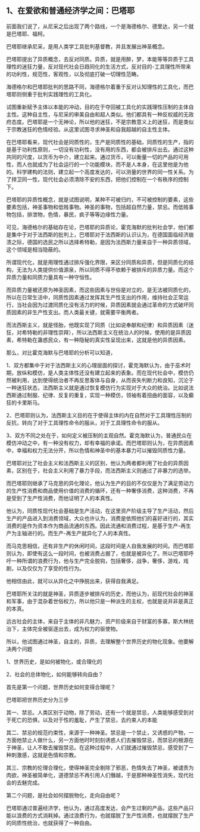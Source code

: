 <h2>1、在爱欲和普通经济学之间：巴塔耶</h2><p data-pid="0MIzxzYu">前面我们说了，从尼采之后出现了两个路线，一个是海德格尔、德里达，另一个就是巴塔耶、福柯。</p><p data-pid="CkcIDhBK">巴塔耶继承尼采，是用人类学工具批判基督教，并且发展出神圣概念。</p><p data-pid="zciihhZy">巴塔耶提出了异质概念，去反对同质。异质，就是用醉，梦，本能等等异质于工具理性的迷狂力量，反对现代社会日趋同化的生活方式，反对目的-工具理性所带来的功利性，规范性，客观性，以及彻底打破一切理性范畴。</p><p data-pid="dj5QLx6a">海德格尔和巴塔耶批判的思路不同，海德格尔着重于反对认知理性的工具化，而巴塔耶则侧重于批判实践理性的工具化。</p><p data-pid="ukxViZaW">试图重新赋予主体以本能的冲动，目的在于夺回被工具化的实践理性压制的主体自主性。这种自主性，与尼采的审美自由和超人类似。他们都具有一种反权威的无政府态度。巴塔耶是一个无神论，所以他的迷狂，不是宗教意义上的迷狂，而是类似于宗教迷狂的色情经验。从这里试图寻求神圣和自我超越的自主性主体。</p><p data-pid="agSs_5Mt">在巴塔耶看来，现代社会是同质性的，生产是同质性的基础，同质性的生产，指的是基于功利性原则，一切没有功利性，没有用的东西，都会被排斥出去。通过这种共同的尺度，以货币为中介，建立起来。通过货币，可以衡量一切的产品的可用性，而人也就成为了社会运行的一个功能模块，而不是人本身，在这里他是为他的。科学建构的法则，建立起一个高度发达的，可以测量的世界的同一性关系。为了捍卫同一性，现代社会必须清除不安的东西，把他们控制在一个有秩序的控制下。</p><p data-pid="MtTq833k">巴塔耶的异质性概念，就是试图说明，某种不可被归约，不可被控制的要素，这些要素包括，神圣事物和低贱事物。神圣的事物，包括超自然力量，禁忌。而低贱事物包括，排泄物，色情，暴民，疯子等等边缘性力量。</p><p data-pid="BLsOtiPg">可见，海德格尔的基础存在论，巴塔耶的异质论，霍克海默的批判社会学，他们都是集中于对于法西斯的批判上，巴塔耶对于法西斯的认识认为，在德国面临经济崩溃之际，德国的选民之所以选择希特勒，是因为法西斯力量来自于一种异质领域，这个领域是相当隐蔽的。</p><p data-pid="172fgdMG">所谓现代化，就是用理性通过排斥强化界限，来区分同质和异质，但是同质化的结构，无法为人类提供价值源泉，所以同质不得不依赖于被排斥的异质力量。而这个异质力量和同质力量具有一种守恒性。</p><p data-pid="aqXxSOBf">而异质力量被还原为神圣因素，而这些因素与世俗是对立的，是无法被同质化的，所以在日常生活中，同质性因素通过发挥其生产性支出的作用，维持社会正常运行，当社会因为过渡同质化没有活力的时候，异质因素就会通过革命的方式破坏同质因素的非生产性支出。而人类最关键，就需要平衡两者。</p><p data-pid="leLdZJUs">而法西斯主义，就是怪胎，他既实现了同质（比如说奉献和纪律）和异质因素（迷狂，对希特勒的非理性崇拜），所以法西斯主义在统治人的时候，使用的是异质因素，希特勒在蛊惑民众，有一种隐秘的真实性呈现出来，这就是他的异质因素。</p><p data-pid="3sFG6Cuy">那么，对比霍克海默与巴塔耶的分析可以知道，</p><p data-pid="j7d4Q-I1">1、双方都集中于对于法西斯主义的心理层面的探讨，霍克海默认为，由于巫术时期，放纵和模仿，是人类主体性还没有建立起来的表象。而在现代社会中，模仿仍然被利用，达到使得统治者不再反思客体与自身，从而丧失判断力和良知，沉沦于一种迷狂状态，法西斯主义就是通过恢复模仿行为实现对于大众的统治。比如说法西斯通过制服、纪律、反复的重复，实现一种模仿，领袖有着扭曲的面容，以及癫狂的卡里斯马。</p><p data-pid="xRCRmBsN">2、巴塔耶则认为，法西斯主义目的在于使得主体的内在自然对于工具理性压制的反抗，转向了对于工具理性命令的服从，对于工具理性命令的服从。</p><p data-pid="pv0Ro2KE">3、双方不同之处在于，如何定义被压制的主观自然。霍克海默认为，普通民众在模仿冲动之中，有一种没有权力，却有幸福的承诺。而巴塔耶则认为，在异质因素中，幸福和权力无法分开，所以色情和神圣中的基本暴力可以摧毁同质性力量。</p><p data-pid="xDWV8bMH">巴塔耶对比了社会主义和法西斯主义的区别，他认为两者都利用了社会的异质因素，区别在于，社会主义利用了暴力手段，而法西斯主义则通过了非暴力的选举。</p><p data-pid="m2IQP_6e">而巴塔耶则继承了马克思的异化理论，他认为生产的目的不仅仅是为了满足劳动力的生产性消费和商品使用价值的消费的循环，还有一种奢侈消费，这种消费，不再是受到了生产性消费，而他证明了人的本真性。</p><p data-pid="Wwwz6ilZ">他认为，同质性现代社会基础是生产活动，在这里资产阶级主导了生产活动，然后生产的产品进入到消费领域，大众也许认为，消费是依照他们的喜好进行的，其实消费的是作为资本作为商品流通的东西。因此流通和消费过程，是基于生产-再生产为主轴进行的。而生产-再生产就异化了人的本真性。</p><p data-pid="nIiqW_e6">而马克思相信，还有非生产的休闲时间，这段时间是人自我发展的时间。而巴塔耶则认为，即使有这么一段时间，也被消费占据了，也就是被异化了。所以巴塔耶呼吁一种所谓的浪费行为，他与生产完全脱钩，包括奢侈，战争，奢侈，游戏，戏剧，以及仅仅为了享受的性行为。</p><p data-pid="ubqBpkhd">他相信由此，就可以从异化之中挣脱出来，获得自我满足。</p><p data-pid="NAU1TSGN">巴塔耶所关注的就是神圣，异质逐步被排斥的历史，而他认为，前现代社会的神圣和军事，由于混杂着世俗权力，所以他只是一种派生的主权，也就是说并非是真正的本真。</p><p data-pid="Z4FlEEyt">远古社会的主体，来自于主体的非凡魅力，资产阶级来自于财富的多寡，斯大林统治下，主体完全被驱逐出去，成为权力的驱使物。</p><p data-pid="Yequrqdk">所以，他试图通过神圣，自主的，异质，去理解整个世界历史的物化现象。他要解决两个问题</p><p data-pid="QjBa0ANT">1、世界历史，是如何被物化，或合理化的</p><p data-pid="7D90PQMT">2、社会的总体物化，如何能够转向自由？</p><p data-pid="1s54oIgb">首先是第一个问题，世界历史如何变得合理呢？</p><p data-pid="ZbR-M6vo">巴塔耶把世界历史分为三步</p><p data-pid="FCKfoLWI">其一、禁忌。人类区别于动物，除了劳动，还有一个就是禁忌，人类能够感受到对于死亡的恐惧，以及对于性的羞耻，产生了禁忌，去约束人的本能</p><p data-pid="HUCjshcu">其二、禁忌的规范约束性，来源于一种神圣。禁忌是一个禁止，又诱惑的产物，一方面他禁止人做什么，另一方面他时时刻刻诱惑人们去摧毁禁忌，而禁忌的根源在于神圣，让人不敢去摧毁禁忌。在这种过程中，人们就通过摧毁禁忌，感受到了一种刺激感，这就是色情和宗教。</p><p data-pid="8AMqjQGx">其三、宗教的伦理合理化，使得神圣完全剔除了邪恶，色情失去了神圣，被谴责为肉欲，神圣被简单化，道德禁忌不再引用人们僭越，于是那种神圣性消失，现代社会的去魅完成。</p><p data-pid="QbKCC50b">第二个问题，是社会如何摆脱物化，走向自由呢？</p><p data-pid="fcHRJGwS">巴塔耶通过普遍经济学，他认为，通过高度发达，会产生过剩的产品，这些产品只能以浪费的方式消耗掉。通过浪费行为，也就摆脱了生产性消费，也就摆脱了生产的同质性统治，也就获得了一种自由。</p><p></p><p></p><p></p><p></p><p></p><p></p><p></p><p></p><p></p><p></p><p></p>